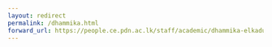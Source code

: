 ```yaml
---
layout: redirect
permalink: /dhammika.html
forward_url: https://people.ce.pdn.ac.lk/staff/academic/dhammika-elkaduwe/
---
```

